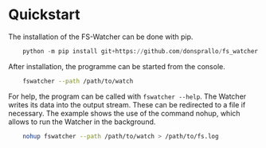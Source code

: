 # Quickstart

The installation of the FS-Watcher can be done with pip.

```python
    python -m pip install git+https://github.com/donsprallo/fs_watcher.git
```

After installation, the programme can be started from the console.

```bash
    fswatcher --path /path/to/watch
```

For help, the program can be called with ```fswatcher --help```. The Watcher writes its data into the output stream. These can be redirected to a file if necessary. The example shows the use of the command nohup, which allows to run the Watcher in the background.

```bash
    nohup fswatcher --path /path/to/watch > /path/to/fs.log
```